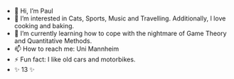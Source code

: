 - 👋 Hi, I’m Paul
- 👀 I’m interested in Cats, Sports, Music and Travelling. Additionally, I love cooking and baking.
- 🌱 I’m currently learning how to cope with the nightmare of Game Theory and Quantitative Methods.
- 📫 How to reach me: Uni Mannheim
- ⚡ Fun fact: I like old cars and motorbikes.
- ✨ 13 ✨

<!---
qm2024-pheierli/qm2024-pheierli is a ✨ special ✨ repository because its `README.md` (this file) appears on your GitHub profile.
You can click the Preview link to take a look at your changes.
--->
